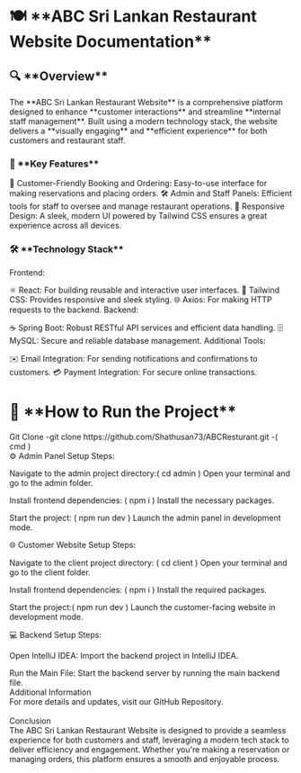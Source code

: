 
<h1>🍽️ **ABC Sri Lankan Restaurant Website Documentation**</h1>
<h2>🔍 **Overview**</h2> <p> The **ABC Sri Lankan Restaurant Website** is a comprehensive platform designed to enhance **customer interactions** and streamline **internal staff management**. Built using a modern technology stack, the website delivers a **visually engaging** and **efficient experience** for both customers and restaurant staff. </p>
<h3>🌟 **Key Features**</h3>
🍴 Customer-Friendly Booking and Ordering: Easy-to-use interface for making reservations and placing orders.
🛠️ Admin and Staff Panels: Efficient tools for staff to oversee and manage restaurant operations.
📱 Responsive Design: A sleek, modern UI powered by Tailwind CSS ensures a great experience across all devices.
<h3>🛠️ **Technology Stack**</h3>
Frontend:

⚛️ React: For building reusable and interactive user interfaces.
🎨 Tailwind CSS: Provides responsive and sleek styling.
🌐 Axios: For making HTTP requests to the backend.
Backend:

☕ Spring Boot: Robust RESTful API services and efficient data handling.
🗄️ MySQL: Secure and reliable database management.
Additional Tools:

✉️ Email Integration: For sending notifications and confirmations to customers.
💳 Payment Integration: For secure online transactions.

 
<h1>🚀 **How to Run the Project**</h1>
Git Clone -git clone https://github.com/Shathusan73/ABCResturant.git -( cmd )<br>
⚙️ Admin Panel Setup
Steps:

Navigate to the admin project directory:( cd admin )
Open your terminal and go to the admin folder.

Install frontend dependencies: ( npm i )
Install the necessary packages.

Start the project: ( npm run dev )
Launch the admin panel in development mode.

🌐 Customer Website Setup
Steps:

Navigate to the client project directory: ( cd client )
Open your terminal and go to the client folder.

Install frontend dependencies: ( npm i )
Install the required packages.

Start the project:( npm run dev )
Launch the customer-facing website in development mode.

💻 Backend Setup
Steps:

Open IntelliJ IDEA:
Import the backend project in IntelliJ IDEA.

Run the Main File:
Start the backend server by running the main backend file.
<br>Additional Information<br>For more details and updates, visit our GitHub Repository.<br><br>Conclusion<br>The ABC Sri Lankan Restaurant Website is designed to provide a seamless experience for both customers and staff, leveraging a modern tech stack to deliver efficiency and engagement. Whether you're making a reservation or managing orders, this platform ensures a smooth and enjoyable process.



<!-- Proudly created with GPRM ( https://gprm.itsvg.in ) -->

